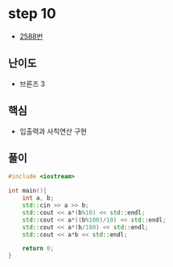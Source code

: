 # step 10
- [2588번](https://www.acmicpc.net/problem/2588)
## 난이도
- 브론즈 3
## 핵심
- 입출력과 사칙연산 구현

## 풀이
```c++
#include <iostream>

int main(){
    int a, b;
    std::cin >> a >> b;
    std::cout << a*(b%10) << std::endl;
    std::cout << a*((b%100)/10) << std::endl;
    std::cout << a*(b/100) << std::endl;
    std::cout << a*b << std::endl;

    return 0;
}
```